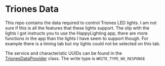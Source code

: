 <h1>Triones Data</h1>

This repo contains the data required to control Triones LED  lights. I am not sure if this is all
the features that these lights support. The slip with the lights I got instructs you to use the
HappyLighting app, there are more functions in the app than the lights I have seem to support though.
For example there is a timing tab but my lights could not be selected on this tab.

The service and characteristic UUIDs can be found in the [TrionesDataProvider](TrionesDataProvider.kt) class.
The write type is `WRITE_TYPE_NO_RESPONSE`